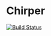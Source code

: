 # Chirper
[![Build Status](https://travis-ci.org/s-b-m/Chirper.svg?branch=master)](https://travis-ci.org/s-b-m/Chirper)
